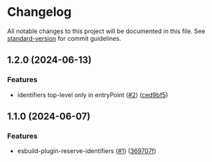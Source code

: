 # Changelog

All notable changes to this project will be documented in this file. See [standard-version](https://github.com/conventional-changelog/standard-version) for commit guidelines.

## 1.2.0 (2024-06-13)


### Features

* identifiers top-level only in entryPoint ([#2](https://github.com/noyobo/esbuild-plugin-reserve-identifiers/issues/2)) ([ced9bf5](https://github.com/noyobo/esbuild-plugin-reserve-identifiers/commit/ced9bf5f6859d1e32f21b0d53f95120b6410f24b))

## 1.1.0 (2024-06-07)


### Features

* esbuild-plugin-reserve-identifiers ([#1](https://github.com/noyobo/esbuild-plugin-reserve-identifiers/issues/1)) ([369707f](https://github.com/noyobo/esbuild-plugin-reserve-identifiers/commit/369707fbfb86d0d7c630e99ff345a1a2d55b98f5))
